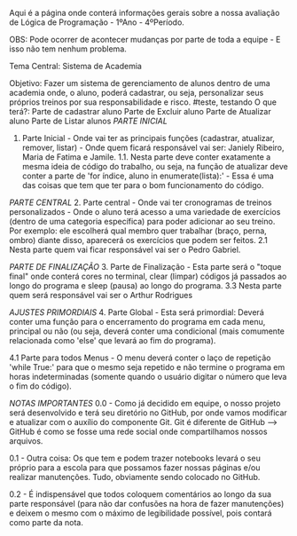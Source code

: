 Aqui é a página onde conterá informações gerais sobre a nossa avaliação de Lógica de Programação - 1ºAno - 4ºPeríodo.

OBS: Pode ocorrer de acontecer mudanças por parte de toda a equipe - E isso não tem nenhum problema.

Tema Central: Sistema de Academia

Objetivo: Fazer um sistema de gerenciamento de alunos dentro de uma academia onde, o aluno, poderá cadastrar, ou seja, personalizar seus próprios treinos por sua responsabilidade e risco.
#teste, testando
O que terá?:
Parte de cadastrar aluno
Parte de Excluir aluno
Parte de Atualizar aluno 
Parte de Listar alunos 
*PARTE INICIAL*
1. Parte Inicial - Onde vai ter as principais funções (cadastrar, atualizar, remover, listar) - Onde quem ficará responsável vai ser: Janiely Ribeiro, Maria de Fatima e Jamile.
1.1. Nesta parte deve conter exatamente a mesma ideia de código do trabalho, ou seja, na função de atualizar deve conter a parte de 'for índice, aluno in enumerate(lista):' - Essa é uma das coisas que tem que ter para o bom funcionamento do código.

*PARTE CENTRAL*
2. Parte central - Onde vai ter cronogramas de treinos personalizados - Onde o aluno terá acesso a uma variedade de exercícios (dentro de uma categoria específica) para poder adicionar ao seu treino. Por exemplo: ele escolherá qual membro quer trabalhar (braço, perna, ombro) diante disso, aparecerá os exercícios que podem ser feitos.
2.1 Nesta parte quem vai ficar responsável vai ser o Pedro Gabriel.

*PARTE DE FINALIZAÇÃO*
3. Parte de Finalização - Esta parte será o "toque final" onde conterá cores no terminal, clear (limpar) códigos já passados ao longo do programa e sleep (pausa) ao longo do programa.
3.3 Nesta parte quem será responsável vai ser o Arthur Rodrigues

*AJUSTES PRIMORDIAIS*
4. Parte Global - Esta será primordial: Deverá conter uma função para o encerramento do programa em cada menu, principal ou não (ou seja, deverá conter uma condicional (mais comumente relacionada como 'else' que levará ao fim do programa).

4.1 Parte para todos Menus - O menu deverá conter o laço de repetição 'while True:' para que o mesmo seja repetido e não termine o programa em horas indeterminadas (somente quando o usuário digitar o número que leva o fim do código).

*NOTAS IMPORTANTES*
0.0 - Como já decidido em equipe, o nosso projeto será desenvolvido e terá seu diretório no GitHub, por onde vamos modificar e atualizar com o auxílio do componente Git. Git é diferente de GitHub --> GitHub é como se fosse uma rede social onde compartilhamos nossos arquivos.

0.1 - Outra coisa: Os que tem e podem trazer notebooks levará o seu próprio para a escola para que possamos fazer nossas páginas e/ou realizar manutenções. Tudo, obviamente sendo colocado no GitHub.

0.2 - É indispensável que todos coloquem comentários ao longo da sua parte responsável (para não dar confusões na hora de fazer manutenções) e deixem o mesmo com o máximo de legibilidade possível, pois contará como parte da nota.